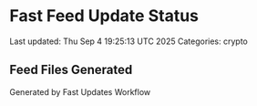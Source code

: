 # Fast Feed Update Status
Last updated: Thu Sep  4 19:25:13 UTC 2025
Categories: crypto

## Feed Files Generated

Generated by Fast Updates Workflow
